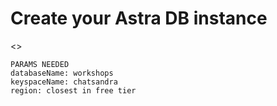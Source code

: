 # Create your Astra DB instance

<<CreateDBButton>> 
```
PARAMS NEEDED
databaseName: workshops
keyspaceName: chatsandra
region: closest in free tier
```